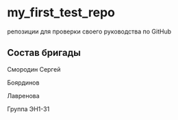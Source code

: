 # my_first_test_repo
репозиции для проверки своего руководства по GitHub

## Состав бригады
Смородин Cергей

Боярдинов

Лавренова

Группа ЭН1-31
